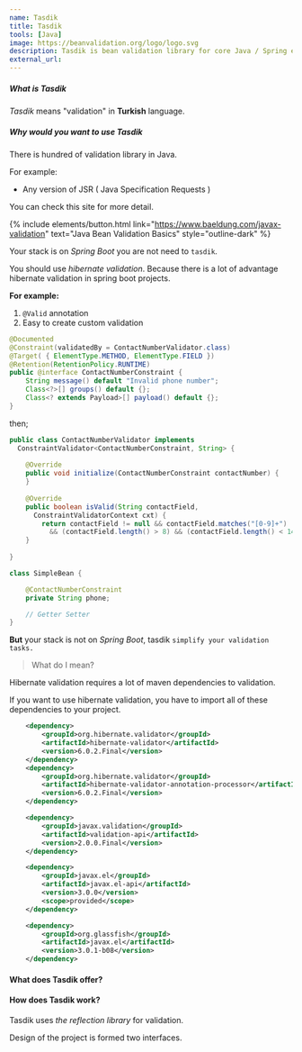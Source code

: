 ```yaml
---
name: Tasdik
title: Tasdik
tools: [Java]
image: https://beanvalidation.org/logo/logo.svg
description: Tasdik is bean validation library for core Java / Spring etc.
external_url: 
---
```


##### What is Tasdik

*Tasdik* means "validation" in **Turkish** language. 

##### Why would you want to use Tasdik
There is hundred of validation library in Java. 

For example:

- Any version of JSR ( Java Specification Requests )

You can check this site for more detail.

{% include elements/button.html link="https://www.baeldung.com/javax-validation" text="Java Bean Validation Basics" style="outline-dark" %}

Your stack is on *Spring Boot* you are not need to `tasdik`.

 You should use *hibernate validation*. Because there is a lot of advantage hibernate validation in spring boot projects.

**For example:**
1. `@Valid` annotation
2. Easy to create custom validation

```java
@Documented
@Constraint(validatedBy = ContactNumberValidator.class)
@Target( { ElementType.METHOD, ElementType.FIELD })
@Retention(RetentionPolicy.RUNTIME)
public @interface ContactNumberConstraint {
    String message() default "Invalid phone number";
    Class<?>[] groups() default {};
    Class<? extends Payload>[] payload() default {};
}
```

then;

```java
public class ContactNumberValidator implements
  ConstraintValidator<ContactNumberConstraint, String> {
 
    @Override
    public void initialize(ContactNumberConstraint contactNumber) {
    }
 
    @Override
    public boolean isValid(String contactField,
      ConstraintValidatorContext cxt) {
        return contactField != null && contactField.matches("[0-9]+")
          && (contactField.length() > 8) && (contactField.length() < 14);
    }
 
}
```

```java
class SimpleBean {

    @ContactNumberConstraint
    private String phone;

    // Getter Setter
}
```

 
**But** your stack is not on *Spring Boot*, tasdik `simplify your validation tasks.`

> What do I mean?

Hibernate validation requires a lot of maven dependencies to validation.

If you want to use hibernate validation, you have to import all of these dependencies to your project.

```xml
    <dependency>
        <groupId>org.hibernate.validator</groupId>
        <artifactId>hibernate-validator</artifactId>
        <version>6.0.2.Final</version>
    </dependency>
    <dependency>
        <groupId>org.hibernate.validator</groupId>
        <artifactId>hibernate-validator-annotation-processor</artifactId>
        <version>6.0.2.Final</version>
    </dependency>

    <dependency>
        <groupId>javax.validation</groupId>
        <artifactId>validation-api</artifactId>
        <version>2.0.0.Final</version>
    </dependency>

    <dependency>
        <groupId>javax.el</groupId>
        <artifactId>javax.el-api</artifactId>
        <version>3.0.0</version>
        <scope>provided</scope>
    </dependency>

    <dependency>
        <groupId>org.glassfish</groupId>
        <artifactId>javax.el</artifactId>
        <version>3.0.1-b08</version>
    </dependency>
```


#### What does Tasdik offer?









#### How does Tasdik work?

Tasdik uses *the reflection library* for validation.

Design of the project is formed two interfaces. 

















































